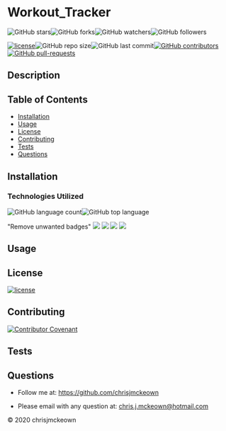 # Workout_Tracker
    
![GitHub stars](https://img.shields.io/github/stars/chrisjmckeown/Workout_Tracker?style=social)![GitHub forks](https://img.shields.io/github/forks/chrisjmckeown/Workout_Tracker?style=social)![GitHub watchers](https://img.shields.io/github/watchers/chrisjmckeown/Workout_Tracker?style=social)![GitHub followers](https://img.shields.io/github/followers/chrisjmckeown?style=social)
    
[![license](https://img.shields.io/github/license/chrisjmckeown/Workout_Tracker?style=flat-square)](https://github.com/chrisjmckeown/Workout_Tracker/blob/master/LICENSE)![GitHub repo size](https://img.shields.io/github/repo-size/chrisjmckeown/Workout_Tracker?style=flat-square)![GitHub last commit](https://img.shields.io/github/last-commit/chrisjmckeown/Workout_Tracker?style=flat-square)[![GitHub contributors](https://img.shields.io/github/contributors/chrisjmckeown/Workout_Tracker?style=flat-square)](https://GitHub.com/chrisjmckeown/Workout_Tracker/graphs/contributors/)[![GitHub pull-requests](https://img.shields.io/github/issues-pr/chrisjmckeown/Workout_Tracker?style=flat-square)](https://GitHub.com/chrisjmckeown/Workout_Tracker/pull/)
    
## Description
    
 
    
## Table of Contents
* [Installation](#Installation)
* [Usage](#Usage)
* [License](#License)
* [Contributing](#Contributing)
* [Tests](#Tests)
* [Questions](#Questions)

## Installation
 

### Technologies Utilized
![GitHub language count](https://img.shields.io/github/languages/count/chrisjmckeown/Workout_Tracker?style=flat-square)![GitHub top language](https://img.shields.io/github/languages/top/chrisjmckeown/Workout_Tracker?style=flat-square)

"Remove unwanted badges"
<img src="https://img.shields.io/badge/html5%20-%23E34F26.svg?&style=for-the-badge&logo=html5&logoColor=white"/> <img src="https://img.shields.io/badge/css3%20-%231572B6.svg?&style=for-the-badge&logo=css3&logoColor=white"/> <img src="https://img.shields.io/badge/node.js%20-%2343853D.svg?&style=for-the-badge&logo=node.js&logoColor=white"/> <img src="https://img.shields.io/badge/javascript%20-%23323330.svg?&style=for-the-badge&logo=javascript&logoColor=%23F7DF1E"/>

## Usage
 

## License
 
[![license](https://img.shields.io/github/license/chrisjmckeown/Workout_Tracker.svg?style=flat-square)](https://github.com/chrisjmckeown/Workout_Tracker/blob/master/LICENSE)

## Contributing
 
[![Contributor Covenant](https://img.shields.io/badge/Contributor%20Covenant-v2.0%20adopted-ff69b4.svg)](code_of_conduct.md)

## Tests
 

## Questions
    
* Follow me at: <a href="https://github.com/chrisjmckeown" target="_blank">https://github.com/chrisjmckeown</a>
    
* Please email with any question at: chris.j.mckeown@hotmail.com
    
© 2020 chrisjmckeown